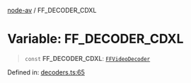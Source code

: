 [node-av](../globals.md) / FF\_DECODER\_CDXL

# Variable: FF\_DECODER\_CDXL

> `const` **FF\_DECODER\_CDXL**: [`FFVideoDecoder`](../type-aliases/FFVideoDecoder.md)

Defined in: [decoders.ts:65](https://github.com/seydx/av/blob/f8631fc881b394300b1479f511d55cf1c370a87f/src/constants/decoders.ts#L65)
